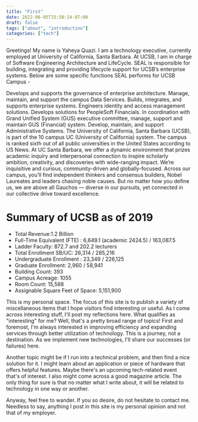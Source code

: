 ```yaml
---
title: "First"
date: 2022-06-05T15:50:24-07:00
draft: false
tags: ["about", "introductino"]
categories: ["tech"]
---
```

Greetings! My name is Yaheya Quazi. I am a technology executive, currently employed at University of California, Santa Barbara. At UCSB, I am in charge of Software Engineering Architecture and LifeCycle. SEAL is responsible for building, integrating and providing lifecycle support for UCSB’s enterprise systems. Below are some specific functions SEAL performs for UCSB Campus -

Develops and supports the governance of enterprise architecture.
Manage, maintain, and support the campus Data Services.
Builds, integrates, and supports enterprise systems.
Engineers identity and access management solutions.
Develops solutions for PeopleSoft Financials.
In coordination with Grand Unified System (GUS) executive committee, manage, support and maintain GUS (Financial) system.
Develop, maintain, and support Administrative Systems.
The University of California, Santa Barbara (UCSB), is part of the 10 campus UC (University of California) system. The campus is ranked sixth out of all public universities in the United States according to US News. At UC Santa Barbara, we offer a dynamic environment that prizes academic inquiry and interpersonal connection to inspire scholarly ambition, creativity, and discoveries with wide-ranging impact. We’re inquisitive and curious, community-driven and globally-focused. Across our campus, you’ll find independent thinkers and consensus builders, Nobel Laureates and leaders chasing noble causes. But no matter how you define us, we are above all Gauchos — diverse in our pursuits, yet connected in our collective drive toward excellence.

# Summary of UCSB as of 2019
* Total Revenue:1.2 Billion
* Full-Time Equivalent (FTE) : 6,649.1 (academic 2424.5) / 163,087.5
* Ladder Faculty: 872.7 and 202.2 lecturers
* Total Enrollment SB/UC: 26,314 / 285,216
* Undergraduate Enrollment : 23,349 / 226,125
* Graduate Enrollment: 2,960 / 58,941
* Building Count: 393
* Campus Acreage: 1055
* Room Count: 15,588
* Assignable Square Feet of Space: 5,151,900

This is my personal space. The focus of this site is to publish a variety of miscellaneous items that I hope visitors find interesting or useful. As I come across interesting stuff, I'll post my reflections here. What qualifies as "interesting" for me? Well, that's a pretty broad range of topics! First and foremost, I'm always interested in improving efficiency and expanding services through better utilization of technology. This is a journey, not a destination. As we implement new technologies, I'll share our successes (or failures) here.

Another topic might be if I run into a technical problem, and then find a nice solution for it. I might learn about an application or piece of hardware that offers helpful features. Maybe there's an upcoming tech-related event that's of interest. I also might come across a good magazine article. The only thing for sure is that no matter what I write about, it will be related to technology in one way or another.

Anyway, feel free to wander. If you so desire, do not hesitate to contact me. Needless to say, anything I post in this site is my personal opinion and not that of my employer.